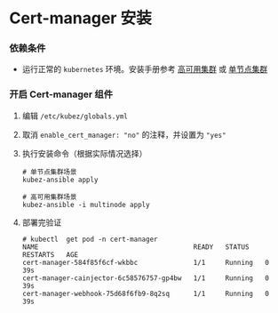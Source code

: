 # Cert-manager 安装

### 依赖条件
- 运行正常的 `kubernetes` 环境。安装手册参考 [高可用集群](../install/multinode.md) 或 [单节点集群](../install/all-in-one.md)

### 开启 Cert-manager 组件
1. 编辑 `/etc/kubez/globals.yml`

2. 取消 `enable_cert_manager: "no"` 的注释，并设置为 `"yes"`

3. 执行安装命令（根据实际情况选择）
    ```shell
    # 单节点集群场景
    kubez-ansible apply

    # 高可用集群场景
    kubez-ansible -i multinode apply
    ```

4. 部署完验证
    ```
    # kubectl  get pod -n cert-manager
    NAME                                       READY   STATUS    RESTARTS   AGE
    cert-manager-584f85f6cf-wkbbc              1/1     Running   0          39s
    cert-manager-cainjector-6c58576757-gp4bw   1/1     Running   0          39s
    cert-manager-webhook-75d68f6fb9-8q2sq      1/1     Running   0          39s
    ```
